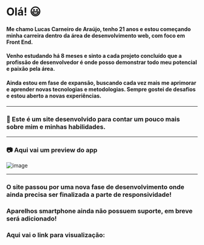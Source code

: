 # Olá! :smiley:

#### Me chamo Lucas Carneiro de Araújo, tenho 21 anos e estou começando minha carreira dentro da área de desenvolvimento web, com foco em Front End.

#### Venho estudando há 8 meses e sinto a cada projeto concluído que a profissão de desenvolvedor é onde posso demonstrar todo meu potencial e paixão pela área.

#### Ainda estou em fase de expansão, buscando cada vez mais me aprimorar e aprender novas tecnologias e metodologias. Sempre gostei de desafios e estou aberto a novas experiências.

---

### :page_facing_up: Este é um site desenvolvido para contar um pouco mais sobre mim e minhas habilidades.

---

### :camera: Aqui vai um preview do app

![image](https://user-images.githubusercontent.com/104575967/203794761-81bb0905-c3a1-4e74-85ac-eba1cc11dccf.png)

---

### O site passou por uma nova fase de desenvolvimento onde ainda precisa ser finalizada a parte de responsividade!

### Aparelhos smartphone ainda não possuem suporte, em breve será adicionado!

### Aqui vai o link para visualização:
